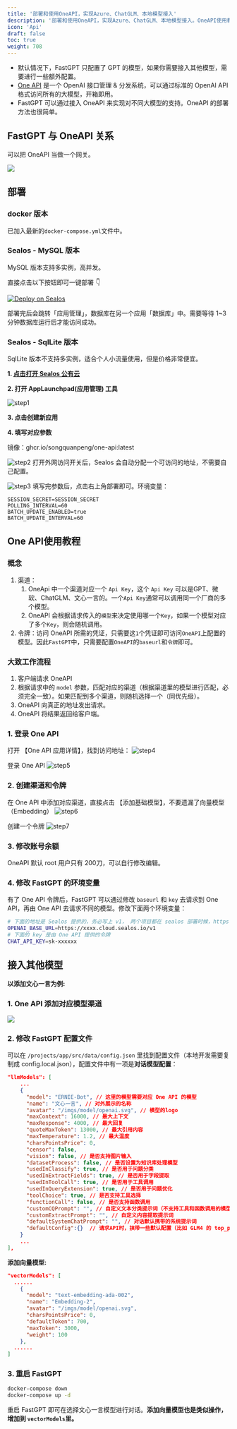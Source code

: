 ```yaml
---
title: '部署和使用OneAPI，实现Azure、ChatGLM、本地模型接入'
description: '部署和使用OneAPI，实现Azure、ChatGLM、本地模型接入。OneAPI使用教程'
icon: 'Api'
draft: false
toc: true
weight: 708
---
```


* 默认情况下，FastGPT 只配置了 GPT 的模型，如果你需要接入其他模型，需要进行一些额外配置。
* [One API](https://github.com/songquanpeng/one-api) 是一个 OpenAI 接口管理 & 分发系统，可以通过标准的 OpenAI API 格式访问所有的大模型，开箱即用。
* FastGPT 可以通过接入 OneAPI 来实现对不同大模型的支持。OneAPI 的部署方法也很简单。

## FastGPT 与 OneAPI 关系

可以把 OneAPI 当做一个网关。

![](/imgs/sealos-fastgpt.webp)

## 部署

### docker 版本

已加入最新的`docker-compose.yml`文件中。

### Sealos - MySQL 版本

MySQL 版本支持多实例，高并发。

直接点击以下按钮即可一键部署 👇

<a href="https://template.cloud.sealos.io/deploy?templateName=one-api" rel="external" target="_blank"><img src="https://cdn.jsdelivr.net/gh/labring-actions/templates@main/Deploy-on-Sealos.svg" alt="Deploy on Sealos"/></a>

部署完后会跳转「应用管理」，数据库在另一个应用「数据库」中。需要等待 1~3 分钟数据库运行后才能访问成功。

### Sealos - SqlLite 版本

SqlLite 版本不支持多实例，适合个人小流量使用，但是价格非常便宜。

**1. [点击打开 Sealos 公有云](https://cloud.sealos.io/)**

**2. 打开 AppLaunchpad(应用管理) 工具**

![step1](/imgs/oneapi-step1.webp)

**3. 点击创建新应用**

**4. 填写对应参数**

镜像：ghcr.io/songquanpeng/one-api:latest

![step2](/imgs/oneapi-step2.png)
打开外网访问开关后，Sealos 会自动分配一个可访问的地址，不需要自己配置。

![step3](/imgs/oneapi-step3.png)
填写完参数后，点击右上角部署即可。环境变量：

```
SESSION_SECRET=SESSION_SECRET
POLLING_INTERVAL=60
BATCH_UPDATE_ENABLED=true
BATCH_UPDATE_INTERVAL=60
```

## One API使用教程

### 概念

1. 渠道：
   1. OneApi 中一个渠道对应一个 `Api Key`，这个 `Api Key` 可以是GPT、微软、ChatGLM、文心一言的。一个`Api Key`通常可以调用同一个厂商的多个模型。
   2. OneAPI 会根据请求传入的`模型`来决定使用哪一个`Key`，如果一个模型对应了多个`Key`，则会随机调用。
2. 令牌：访问 OneAPI 所需的凭证，只需要这`1`个凭证即可访问`OneAPI`上配置的模型。因此`FastGPT`中，只需要配置`OneAPI`的`baseurl`和`令牌`即可。

### 大致工作流程

1. 客户端请求 OneAPI
2. 根据请求中的 `model` 参数，匹配对应的渠道（根据渠道里的模型进行匹配，必须完全一致）。如果匹配到多个渠道，则随机选择一个（同优先级）。
3. OneAPI 向真正的地址发出请求。
4. OneAPI 将结果返回给客户端。

### 1. 登录 One API

打开 【One API 应用详情】，找到访问地址：
![step4](/imgs/oneapi-step4.png)

登录 One API
![step5](/imgs/oneapi-step5.png)

### 2. 创建渠道和令牌

在 One API 中添加对应渠道，直接点击 【添加基础模型】，不要遗漏了向量模型（Embedding）
![step6](/imgs/oneapi-step6.png)

创建一个令牌
![step7](/imgs/oneapi-step7.png)

### 3. 修改账号余额

OneAPI 默认 root 用户只有 200刀，可以自行修改编辑。

### 4. 修改 FastGPT 的环境变量

有了 One API 令牌后，FastGPT 可以通过修改 `baseurl` 和 `key` 去请求到 One API，再由 One API 去请求不同的模型。修改下面两个环境变量：

```bash
# 下面的地址是 Sealos 提供的，务必写上 v1， 两个项目都在 sealos 部署时候，https://xxxx.cloud.sealos.io 可以改用内网地址
OPENAI_BASE_URL=https://xxxx.cloud.sealos.io/v1
# 下面的 key 是由 One API 提供的令牌
CHAT_API_KEY=sk-xxxxxx
```

## 接入其他模型

**以添加文心一言为例:**

### 1. One API 添加对应模型渠道

![](/imgs/oneapi-demo1.png)

### 2. 修改 FastGPT 配置文件

可以在 `/projects/app/src/data/config.json` 里找到配置文件（本地开发需要复制成 config.local.json），配置文件中有一项是**对话模型配置**：

```json
"llmModels": [
    ...
    {
      "model": "ERNIE-Bot", // 这里的模型需要对应 One API 的模型
      "name": "文心一言", // 对外展示的名称
      "avatar": "/imgs/model/openai.svg", // 模型的logo
      "maxContext": 16000, // 最大上下文
      "maxResponse": 4000, // 最大回复
      "quoteMaxToken": 13000, // 最大引用内容
      "maxTemperature": 1.2, // 最大温度
      "charsPointsPrice": 0, 
      "censor": false,
      "vision": false, // 是否支持图片输入
      "datasetProcess": false, // 是否设置为知识库处理模型
      "usedInClassify": true, // 是否用于问题分类
      "usedInExtractFields": true, // 是否用于字段提取
      "usedInToolCall": true, // 是否用于工具调用
      "usedInQueryExtension": true, // 是否用于问题优化
      "toolChoice": true, // 是否支持工具选择
      "functionCall": false, // 是否支持函数调用
      "customCQPrompt": "", // 自定义文本分类提示词（不支持工具和函数调用的模型
      "customExtractPrompt": "", // 自定义内容提取提示词
      "defaultSystemChatPrompt": "", // 对话默认携带的系统提示词
      "defaultConfig":{}  // 请求API时，挟带一些默认配置（比如 GLM4 的 top_p）
    }
    ...
],
```

**添加向量模型:**

```json
"vectorModels": [
  ......
    {
      "model": "text-embedding-ada-002",
      "name": "Embedding-2",
      "avatar": "/imgs/model/openai.svg",
      "charsPointsPrice": 0,
      "defaultToken": 700,
      "maxToken": 3000,
      "weight": 100
    },
  ......
]
```

### 3. 重启 FastGPT

```bash
docker-compose down
docker-compose up -d
```

重启 FastGPT 即可在选择文心一言模型进行对话。**添加向量模型也是类似操作，增加到 `vectorModels`里。**
